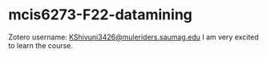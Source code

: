 # mcis6273-F22-datamining
Zotero username: KShivuni3426@muleriders.saumag.edu 
I am very excited to learn the course.
